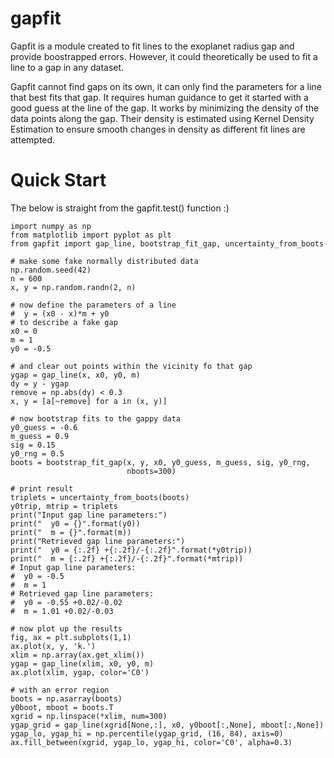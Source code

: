 gapfit
======
Gapfit is a module created to fit lines to the exoplanet radius gap and provide boostrapped errors. However, it could theoretically be used to fit a line to a gap in any dataset.

Gapfit cannot find gaps on its own, it can only find the parameters for a line that best fits that gap. It requires human guidance to get it started with a good guess at the line of the gap. It works by minimizing the density of the data points along the gap. Their density is estimated using Kernel Density Estimation to ensure smooth changes in density as different fit lines are attempted.


# Quick Start
The below is straight from the gapfit.test() function :)

```
import numpy as np
from matplotlib import pyplot as plt
from gapfit import gap_line, bootstrap_fit_gap, uncertainty_from_boots

# make some fake normally distributed data
np.random.seed(42)
n = 600
x, y = np.random.randn(2, n)

# now define the parameters of a line
#  y = (x0 - x)*m + y0
# to describe a fake gap
x0 = 0
m = 1
y0 = -0.5

# and clear out points within the vicinity fo that gap
ygap = gap_line(x, x0, y0, m)
dy = y - ygap
remove = np.abs(dy) < 0.3
x, y = [a[~remove] for a in (x, y)]

# now bootstrap fits to the gappy data
y0_guess = -0.6
m_guess = 0.9
sig = 0.15
y0_rng = 0.5
boots = bootstrap_fit_gap(x, y, x0, y0_guess, m_guess, sig, y0_rng,
                          nboots=300)

# print result
triplets = uncertainty_from_boots(boots)
y0trip, mtrip = triplets
print("Input gap line parameters:")
print("  y0 = {}".format(y0))
print("  m = {}".format(m))
print("Retrieved gap line parameters:")
print("  y0 = {:.2f} +{:.2f}/-{:.2f}".format(*y0trip))
print("  m = {:.2f} +{:.2f}/-{:.2f}".format(*mtrip))
# Input gap line parameters:
#  y0 = -0.5
#  m = 1
# Retrieved gap line parameters:
#  y0 = -0.55 +0.02/-0.02
#  m = 1.01 +0.02/-0.03

# now plot up the results
fig, ax = plt.subplots(1,1)
ax.plot(x, y, 'k.')
xlim = np.array(ax.get_xlim())
ygap = gap_line(xlim, x0, y0, m)
ax.plot(xlim, ygap, color='C0')

# with an error region
boots = np.asarray(boots)
y0boot, mboot = boots.T
xgrid = np.linspace(*xlim, num=300)
ygap_grid = gap_line(xgrid[None,:], x0, y0boot[:,None], mboot[:,None])
ygap_lo, ygap_hi = np.percentile(ygap_grid, (16, 84), axis=0)
ax.fill_between(xgrid, ygap_lo, ygap_hi, color='C0', alpha=0.3)
```
